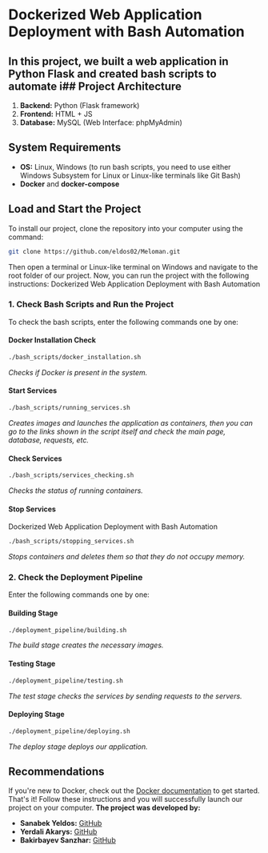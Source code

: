 # Dockerized Web Application Deployment with Bash Automation
## In this project, we built a web application in Python Flask and created bash scripts to automate i## Project Architecture
1. **Backend:** Python (Flask framework)
2. **Frontend:** HTML + JS
3. **Database:** MySQL (Web Interface: phpMyAdmin)
## System Requirements
- **OS:** Linux, Windows (to run bash scripts, you need to use either Windows Subsystem for Linux or
Linux-like terminals like Git Bash)
- **Docker** and **docker-compose**
## Load and Start the Project
To install our project, clone the repository into your computer using the command:
```bash
git clone https://github.com/eldos02/Meloman.git
```
Then open a terminal or Linux-like terminal on Windows and navigate to the root folder of our project. Now,
you can run the project with the following instructions:
Dockerized Web Application Deployment with Bash Automation
### 1. Check Bash Scripts and Run the Project
To check the bash scripts, enter the following commands one by one:
#### Docker Installation Check
```bash
./bash_scripts/docker_installation.sh
```
*Checks if Docker is present in the system.*
#### Start Services
```bash
./bash_scripts/running_services.sh
```
*Creates images and launches the application as containers, then you can go to the links shown in the script
itself and check the main page, database, requests, etc.*
#### Check Services
```bash
./bash_scripts/services_checking.sh
```
*Checks the status of running containers.*
#### Stop Services
Dockerized Web Application Deployment with Bash Automation
```bash
./bash_scripts/stopping_services.sh
```
*Stops containers and deletes them so that they do not occupy memory.*
### 2. Check the Deployment Pipeline
Enter the following commands one by one:
#### Building Stage
```bash
./deployment_pipeline/building.sh
```
*The build stage creates the necessary images.*
#### Testing Stage
```bash
./deployment_pipeline/testing.sh
```
*The test stage checks the services by sending requests to the servers.*
#### Deploying Stage
```bash
./deployment_pipeline/deploying.sh
```
*The deploy stage deploys our application.*
## Recommendations
If you're new to Docker, check out the [Docker documentation](https://docs.docker.com/get-started/overview/)
to get started.
That's it! Follow these instructions and you will successfully launch our project on your computer.
**The project was developed by:**
- **Sanabek Yeldos:** [GitHub](https://github.com/eldos02)
- **Yerdali Akarys:** [GitHub](https://github.com/profaka)
- **Bakirbayev Sanzhar:** [GitHub](https://github.com/etozhegatito)
